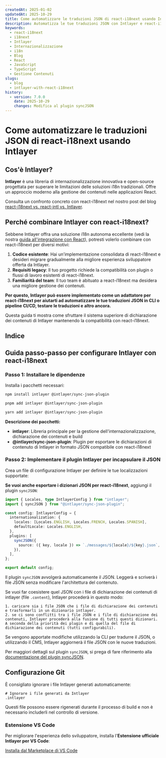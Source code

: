 ```yaml
---
createdAt: 2025-01-02
updatedAt: 2025-10-29
title: Come automatizzare le traduzioni JSON di react-i18next usando Intlayer
description: Automatizza le tue traduzioni JSON con Intlayer e react-i18next per una migliore internazionalizzazione nelle applicazioni React.
keywords:
  - react-i18next
  - i18next
  - Intlayer
  - Internazionalizzazione
  - i18n
  - Blog
  - React
  - JavaScript
  - TypeScript
  - Gestione Contenuti
slugs:
  - blog
  - intlayer-with-react-i18next
history:
  - version: 7.0.0
    date: 2025-10-29
    changes: Modifica al plugin syncJSON
---
```


# Come automatizzare le traduzioni JSON di react-i18next usando Intlayer

## Cos'è Intlayer?

**Intlayer** è una libreria di internazionalizzazione innovativa e open-source progettata per superare le limitazioni delle soluzioni i18n tradizionali. Offre un approccio moderno alla gestione dei contenuti nelle applicazioni React.

Consulta un confronto concreto con react-i18next nel nostro post del blog [react-i18next vs. react-intl vs. Intlayer](https://github.com/aymericzip/intlayer/blob/main/docs/blog/it/react-i18next_vs_react-intl_vs_intlayer.md).

## Perché combinare Intlayer con react-i18next?

Sebbene Intlayer offra una soluzione i18n autonoma eccellente (vedi la nostra [guida all'integrazione con React](https://github.com/aymericzip/intlayer/blob/main/docs/docs/it/intlayer_with_vite+react.md)), potresti volerlo combinare con react-i18next per diversi motivi:

1. **Codice esistente**: Hai un’implementazione consolidata di react-i18next e desideri migrare gradualmente alla migliore esperienza sviluppatore offerta da Intlayer.
2. **Requisiti legacy**: Il tuo progetto richiede la compatibilità con plugin o flussi di lavoro esistenti di react-i18next.
3. **Familiarità del team**: Il tuo team è abituato a react-i18next ma desidera una migliore gestione dei contenuti.

**Per questo, Intlayer può essere implementato come un adattatore per react-i18next per aiutarti ad automatizzare le tue traduzioni JSON in CLI o pipeline CI/CD, testare le traduzioni e altro ancora.**

Questa guida ti mostra come sfruttare il sistema superiore di dichiarazione dei contenuti di Intlayer mantenendo la compatibilità con react-i18next.

## Indice

<TOC/>

## Guida passo-passo per configurare Intlayer con react-i18next

### Passo 1: Installare le dipendenze

Installa i pacchetti necessari:

```bash packageManager="npm"
npm install intlayer @intlayer/sync-json-plugin
```

```bash packageManager="pnpm"
pnpm add intlayer @intlayer/sync-json-plugin
```

```bash packageManager="yarn"
yarn add intlayer @intlayer/sync-json-plugin
```

**Descrizione dei pacchetti:**

- **intlayer**: Libreria principale per la gestione dell'internazionalizzazione, dichiarazione dei contenuti e build
- **@intlayer/sync-json-plugin**: Plugin per esportare le dichiarazioni di contenuto di Intlayer in formato JSON compatibile con react-i18next

### Passo 2: Implementare il plugin Intlayer per incapsulare il JSON

Crea un file di configurazione Intlayer per definire le tue localizzazioni supportate:

**Se vuoi anche esportare i dizionari JSON per react-i18next**, aggiungi il plugin `syncJSON`:

```typescript fileName="intlayer.config.ts"
import { Locales, type IntlayerConfig } from "intlayer";
import { syncJSON } from "@intlayer/sync-json-plugin";

const config: IntlayerConfig = {
  internationalization: {
    locales: [Locales.ENGLISH, Locales.FRENCH, Locales.SPANISH],
    defaultLocale: Locales.ENGLISH,
  },
  plugins: [
    syncJSON({
      source: ({ key, locale }) => `./messages/${locale}/${key}.json`,
    }),
  ],
};

export default config;
```

Il plugin `syncJSON` avvolgerà automaticamente il JSON. Leggerà e scriverà i file JSON senza modificare l'architettura del contenuto.

Se vuoi far coesistere quel JSON con i file di dichiarazione dei contenuti di intlayer (file `.content`), Intlayer procederà in questo modo:

    1. caricare sia i file JSON che i file di dichiarazione dei contenuti e trasformarli in un dizionario intlayer.
    2. se ci sono conflitti tra i file JSON e i file di dichiarazione dei contenuti, Intlayer procederà alla fusione di tutti questi dizionari. A seconda della priorità dei plugin e di quella del file di dichiarazione dei contenuti (tutti configurabili).

Se vengono apportate modifiche utilizzando la CLI per tradurre il JSON, o utilizzando il CMS, Intlayer aggiornerà il file JSON con le nuove traduzioni.

Per maggiori dettagli sul plugin `syncJSON`, si prega di fare riferimento alla [documentazione del plugin syncJSON](https://github.com/aymericzip/intlayer/blob/main/docs/docs/it/plugins/sync-json.md).

## Configurazione Git

È consigliato ignorare i file Intlayer generati automaticamente:

```plaintext fileName=".gitignore"
# Ignorare i file generati da Intlayer
.intlayer
```

Questi file possono essere rigenerati durante il processo di build e non è necessario includerli nel controllo di versione.

### Estensione VS Code

Per migliorare l'esperienza dello sviluppatore, installa l'**Estensione ufficiale Intlayer per VS Code**:

[Installa dal Marketplace di VS Code](https://marketplace.visualstudio.com/items?itemName=intlayer.intlayer-vs-code-extension)
